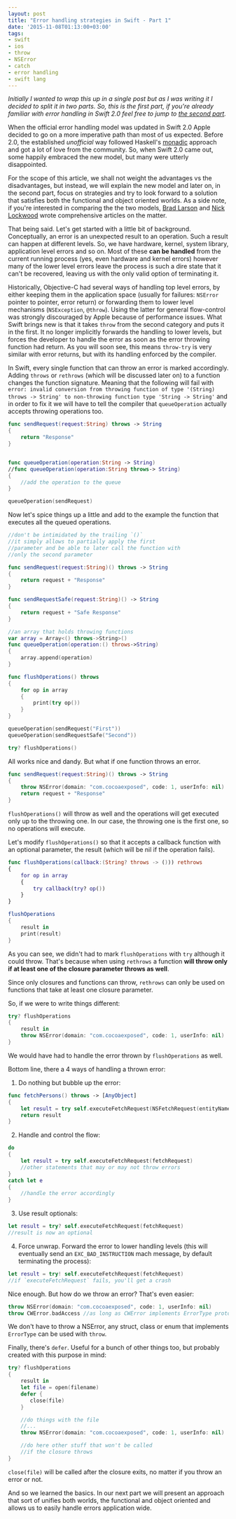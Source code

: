 ```yaml
---
layout: post
title: "Error handling strategies in Swift - Part 1"
date: '2015-11-08T01:13:00+03:00'
tags:
- swift
- ios
- throw
- NSError
- catch
- error handling
- swift lang
---
```


*Initially I wanted to wrap this up in a single post but as I was writing it I decided to split it in two parts. So, this is the first part, if you're already familiar with error handling in Swift 2.0 feel free to jump to [the second part](http://cocoaexposed.com/2015/error-handling-strategies-in-swift-part-2).*

When the official error handling model was updated in Swift 2.0 Apple decided to go on a more imperative path than most of us expected. Before 2.0, the established *unofficial* way followed Haskell's [monadic](https://en.wikipedia.org/wiki/Monad_%28functional_programming%29) approach and got a lot of love from the community. So, when Swift 2.0 came out, some happily embraced the new model, but many were utterly disappointed.

For the scope of this article, we shall not weight the advantages vs the disadvantages, but instead, we will explain the new model and later on, in the second part, focus on strategies and try to look forward to a solution that satisfies both the functional and object oriented worlds. As a side note, if you're interested in comparing the the two models, [Brad Larson](http://www.sunsetlakesoftware.com/2015/06/12/swift-2-error-handling-practice) and [Nick Lockwood](https://gist.github.com/nicklockwood/21495c2015fd2dda56cf) wrote comprehensive articles on the matter.

That being said. Let's get started with a little bit of background. Conceptually, an error is an unexpected result to an operation. Such a result can happen at different levels. So, we have hardware, kernel, system library, application level errors and so on. Most of these **can be handled** from the current running process (yes, even hardware and kernel errors) however many of the lower level errors leave the process is such a dire state that it can't be recovered, leaving us with the only valid option of terminating it.

Historically, Objective-C had several ways of handling top level errors, by either keeping them in the application space (usually for failures: `NSError` pointer to pointer, error return) or forwarding them to lower level mechanisms (`NSException`, `@throw`). Using the latter for general flow-control was strongly discouraged by Apple because of performance issues. What Swift brings new is that it takes `throw` from the second category and puts it in the first. It no longer implicitly forwards the handling to lower levels, but forces the developer to handle the error as soon as the error throwing function had return. As you will soon see, this means `throw-try` is very similar with error returns, but with its handling enforced by the compiler.

In Swift, every single function that can throw an error is marked accordingly. Adding `throws` or `rethrows` (which will be discussed later on) to a function changes the function signature. Meaning that the following will fail with `error: invalid conversion from throwing function of type '(String) throws -> String' to non-throwing function type 'String -> String'` and in order to fix it we will have to tell the compiler that `queueOperation` actually accepts throwing operations too.

```swift
func sendRequest(request:String) throws -> String
{
    return "Response"
}


func queueOperation(operation:String -> String)
//func queueOperation(operation:String throws-> String)
{
    //add the operation to the queue
}

queueOperation(sendRequest)
```

Now let's spice things up a little and add to the example the function that executes all the queued operations.

```swift
//don't be intimidated by the trailing `()`
//it simply allows to partially apply the first
//parameter and be able to later call the function with
//only the second parameter

func sendRequest(request:String)() throws -> String
{
    return request + "Response"
}

func sendRequestSafe(request:String)() -> String
{
    return request + "Safe Response"
}

//an array that holds throwing functions
var array = Array<() throws->String>()
func queueOperation(operation:() throws->String)
{
    array.append(operation)
}

func flushOperations() throws
{
    for op in array
    {
        print(try op())
    }
}

queueOperation(sendRequest("First"))
queueOperation(sendRequestSafe("Second"))

try? flushOperations()
```

All works nice and dandy. But what if one function throws an error.

```swift
func sendRequest(request:String)() throws -> String
{
    throw NSError(domain: "com.cocoaexposed", code: 1, userInfo: nil)
    return request + "Response"
}
```

`flushOperations()` will throw as well and the operations will get executed only up to the throwing one. In our case, the throwing one is the first one, so no operations will execute.

Let's modify `flushOperations()` so that it accepts a callback function with an optional parameter, the result (which will be nil if the operation fails).


```swift
func flushOperations(callback:(String? throws -> ())) rethrows
{
    for op in array
    {
        try callback(try? op())
    }
}

flushOperations
{
    result in
    print(result)
}
```

As you can see, we didn't had to mark `flushOperations` with `try` although it could throw. That's because when using `rethrows` a function **will throw only if at least one of the closure parameter throws as well**.

Since only closures and functions can throw, `rethrows` can only be used on functions that take at least one closure parameter.

So, if we were to write things different:

```swift
try? flushOperations
{
    result in
    throw NSError(domain: "com.cocoaexposed", code: 1, userInfo: nil)
}
```
We would have had to handle the error thrown by `flushOperations` as well.

Bottom line, there a 4 ways of handling a thrown error:

1. Do nothing but bubble up the error:

```swift
func fetchPersons() throws -> [AnyObject]
{
    let result = try self.executeFetchRequest(NSFetchRequest(entityName: "Person"))
    return result
}
```

2. Handle and control the flow:

```swift
do
{
    let result = try self.executeFetchRequest(fetchRequest)
    //other statements that may or may not throw errors
}
catch let e
{
    //handle the error accordingly
}
```

3. Use result optionals:

```swift
let result = try? self.executeFetchRequest(fetchRequest)
//result is now an optional
```

4. Force unwrap. Forward the error to lower handling levels (this will eventually send an `EXC_BAD_INSTRUCTION` mach message, by default terminating the process):

```swift
let result = try! self.executeFetchRequest(fetchRequest)
//if `executeFetchRequest` fails, you'll get a crash
```

Nice enough. But how do we throw an error? That's even easier:

```swift
throw NSError(domain: "com.cocoaexposed", code: 1, userInfo: nil)
throw CWError.badAccess //as long as CWError implements ErrorType protocol
```

We don't have to throw a NSError, any struct, class or enum that implements `ErrorType` can be used with `throw`.

Finally, there's `defer`. Useful for a bunch of other things too, but probably created with this purpose in mind:

```swift
try? flushOperations
{
    result in
    let file = open(filename)
    defer {
       close(file)
    }

    //do things with the file
    //...
    throw NSError(domain: "com.cocoaexposed", code: 1, userInfo: nil)

    //do here other stuff that won't be called
    //if the closure throws
}
```

`close(file)` will be called after the closure exits, no matter if you throw an error or not.

And so we learned the basics. In our next part we will present an approach that sort of unifies both worlds, the functional and object oriented and allows us to easily handle errors application wide.
